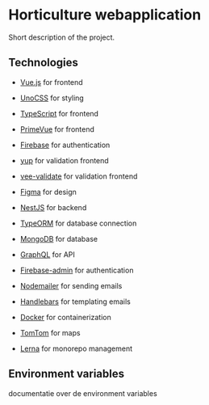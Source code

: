 # Horticulture webapplication

Short description of the project.

## Technologies

- [Vue.js](https://vuejs.org/) for frontend
- [UnoCSS](https://tailwindcss.com/) for styling
- [TypeScript](https://www.typescriptlang.org/) for frontend
- [PrimeVue](https://primefaces.org/primevue/showcase/#/) for frontend

- [Firebase](https://firebase.google.com/) for authentication

- [yup]() for validation frontend
- [vee-validate](https://vee-validate.logaretm.com/v4/) for validation frontend

- [Figma](https://www.figma.com/) for design

- [NestJS](https://nestjs.com/) for backend
- [TypeORM](https://typeorm.io/) for database connection
- [MongoDB](https://www.mongodb.com/) for database
- [GraphQL](https://graphql.org/) for API
- [Firebase-admin](https://firebase.google.com/docs/admin/setup) for authentication

- [Nodemailer](https://nodemailer.com/about/) for sending emails
- [Handlebars](https://handlebarsjs.com/) for templating emails

- [Docker](https://www.docker.com/) for containerization

- [TomTom](https://www.tomtom.com/en_gb/) for maps

- [Lerna](https://lerna.js.org/) for monorepo management

## Environment variables

documentatie over de environment variables

